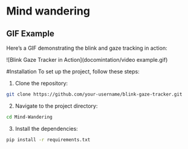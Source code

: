 # Mind wandering

## GIF Example
Here’s a GIF demonstrating the blink and gaze tracking in action:

![Blink Gaze Tracker in Action](docomintation/video example.gif)

#Installation
To set up the project, follow these steps:

1. Clone the repository:
```bash
git clone https://github.com/your-username/blink-gaze-tracker.git
```
2. Navigate to the project directory:
```bash
cd Mind-Wandering
```
3. Install the dependencies:
```bash
pip install -r requirements.txt
```
